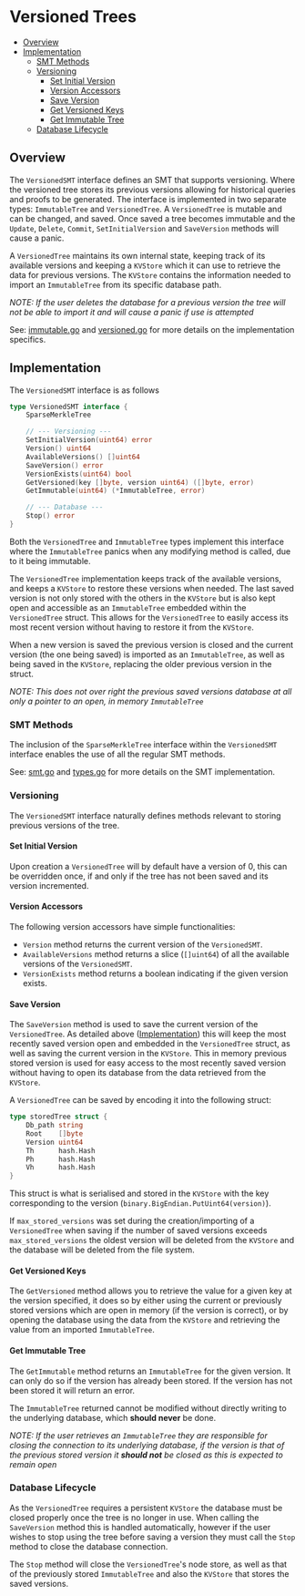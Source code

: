 # Versioned Trees <!-- omit in toc -->

- [Overview](#overview)
- [Implementation](#implementation)
  - [SMT Methods](#smt-methods)
  - [Versioning](#versioning)
    - [Set Initial Version](#set-initial-version)
    - [Version Accessors](#version-accessors)
    - [Save Version](#save-version)
    - [Get Versioned Keys](#get-versioned-keys)
    - [Get Immutable Tree](#get-immutable-tree)
  - [Database Lifecycle](#database-lifecycle)

## Overview

The `VersionedSMT` interface defines an SMT that supports versioning. Where the versioned tree stores its previous versions allowing for historical queries and proofs to be generated. The interface is implemented in two separate types: `ImmutableTree` and `VersionedTree`. A `VersionedTree` is mutable and can be changed, and saved. Once saved a tree becomes immutable and the `Update`, `Delete`, `Commit`, `SetInitialVersion` and `SaveVersion` methods will cause a panic.

A `VersionedTree` maintains its own internal state, keeping track of its available versions and keeping a `KVStore` which it can use to retrieve the data for previous versions. The `KVStore` contains the information needed to import an `ImmutableTree` from its specific database path.

_NOTE: If the user deletes the database for a previous version the tree will not be able to import it and will cause a panic if use is attempted_

See: [immutable.go](./immutable.go) and [versioned.go](./versioned.go) for more details on the implementation specifics.

## Implementation

The `VersionedSMT` interface is as follows

```go
type VersionedSMT interface {
	SparseMerkleTree

	// --- Versioning ---
	SetInitialVersion(uint64) error
	Version() uint64
	AvailableVersions() []uint64
	SaveVersion() error
	VersionExists(uint64) bool
	GetVersioned(key []byte, version uint64) ([]byte, error)
	GetImmutable(uint64) (*ImmutableTree, error)

	// --- Database ---
	Stop() error
}
```

Both the `VersionedTree` and `ImmutableTree` types implement this interface where the `ImmutableTree` panics when any modifying method is called, due to it being immutable.

The `VersionedTree` implementation keeps track of the available versions, and keeps a `KVStore` to restore these versions when needed. The last saved version is not only stored with the others in the `KVStore` but is also kept open and accessible as an `ImmutableTree` embedded within the `VersionedTree` struct. This allows for the `VersionedTree` to easily access its most recent version without having to restore it from the `KVStore`.

When a new version is saved the previous version is closed and the current version (the one being saved) is imported as an `ImmutableTree`, as well as being saved in the `KVStore`, replacing the older previous version in the struct.

_NOTE: This does not over right the previous saved versions database at all only a pointer to an open, in memory `ImmutableTree`_

### SMT Methods

The inclusion of the `SparseMerkleTree` interface within the `VersionedSMT` interface enables the use of all the regular SMT methods.

See: [smt.go](./smt.go) and [types.go](./types.go) for more details on the SMT implementation.

### Versioning

The `VersionedSMT` interface naturally defines methods relevant to storing previous versions of the tree.

#### Set Initial Version

Upon creation a `VersionedTree` will by default have a version of 0, this can be overridden once, if and only if the tree has not been saved and its version incremented.

#### Version Accessors

The following version accessors have simple functionalities:

- `Version` method returns the current version of the `VersionedSMT`.
- `AvailableVersions` method returns a slice (`[]uint64`) of all the available versions of the `VersionedSMT`.
- `VersionExists` method returns a boolean indicating if the given version exists.

#### Save Version

The `SaveVersion` method is used to save the current version of the `VersionedTree`. As detailed above ([Implementation](#implementation)) this will keep the most recently saved version open and embedded in the `VersionedTree` struct, as well as saving the current version in the `KVStore`. This in memory previous stored version is used for easy access to the most recently saved version without having to open its database from the data retrieved from the `KVStore`.

A `VersionedTree` can be saved by encoding it into the following struct:

```go
type storedTree struct {
	Db_path string
	Root    []byte
	Version uint64
	Th      hash.Hash
	Ph      hash.Hash
	Vh      hash.Hash
}
```

This struct is what is serialised and stored in the `KVStore` with the key corresponding to the version (`binary.BigEndian.PutUint64(version)`).

If `max_stored_versions` was set during the creation/importing of a `VersionedTree` when saving if the number of saved versions exceeds `max_stored_versions` the oldest version will be deleted from the `KVStore` and the database will be deleted from the file system.

#### Get Versioned Keys

The `GetVersioned` method allows you to retrieve the value for a given key at the version specified, it does so by either using the current or previously stored versions which are open in memory (if the version is correct), or by opening the database using the data from the `KVStore` and retrieving the value from an imported `ImmutableTree`.

#### Get Immutable Tree

The `GetImmutable` method returns an `ImmutableTree` for the given version. It can only do so if the version has already been stored. If the version has not been stored it will return an error.

The `ImmutableTree` returned cannot be modified without directly writing to the underlying database, which **should never** be done.

_NOTE: If the user retrieves an `ImmutableTree` they are responsible for closing the connection to its underlying database, if the version is that of the previous stored version it **should not** be closed as this is expected to remain open_

### Database Lifecycle

As the `VersionedTree` requires a persistent `KVStore` the database must be closed properly once the tree is no longer in use. When calling the `SaveVersion` method this is handled automatically, however if the user wishes to stop using the tree before saving a version they must call the `Stop` method to close the database connection.

The `Stop` method will close the `VersionedTree`'s node store, as well as that of the previously stored `ImmutableTree` and also the `KVStore` that stores the saved versions.
